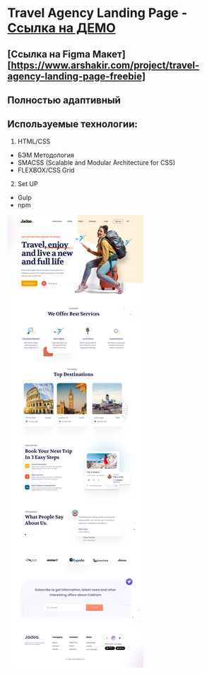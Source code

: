 # Travel Agency Landing Page - [Cсылка на ДЕМО](https://travel-agency93.netlify.app/)

## [Ссылка на Figma Макет][https://www.arshakir.com/project/travel-agency-landing-page-freebie]

## Полностью адаптивный

## Используемые технологии:

1. HTML/CSS

- БЭМ Методология
- SMACSS (Scalable and Modular Architecture for CSS)
- FLEXBOX/CSS Grid

2. Set UP

- Gulp
- npm

![](screenshot.jpg)
